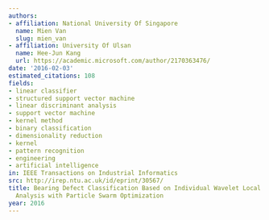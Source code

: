 ```yaml
---
authors:
- affiliation: National University Of Singapore
  name: Mien Van
  slug: mien_van
- affiliation: University Of Ulsan
  name: Hee-Jun Kang
  url: https://academic.microsoft.com/author/2170363476/
date: '2016-02-03'
estimated_citations: 108
fields:
- linear classifier
- structured support vector machine
- linear discriminant analysis
- support vector machine
- kernel method
- binary classification
- dimensionality reduction
- kernel
- pattern recognition
- engineering
- artificial intelligence
in: IEEE Transactions on Industrial Informatics
src: http://irep.ntu.ac.uk/id/eprint/30567/
title: Bearing Defect Classification Based on Individual Wavelet Local Fisher Discriminant
  Analysis with Particle Swarm Optimization
year: 2016
---
```

